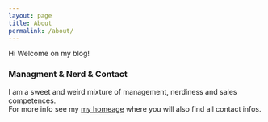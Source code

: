 ```yaml
---
layout: page
title: About
permalink: /about/
---
```


Hi Welcome on my blog!

### Managment & Nerd & Contact

I am a sweet and weird mixture of management, nerdiness and sales competences.  
For more info see my  [my homeage](http://www.robkuz.com) where you will also find all contact infos.
